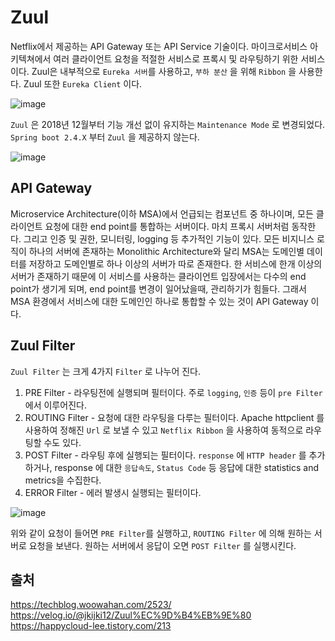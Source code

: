 # Zuul
Netflix에서 제공하는 API Gateway 또는 API Service 기술이다. 마이크로서비스 아키텍쳐에서 여러 클라이언트 요청을 적절한 서비스로 프록시 및 라우팅하기 위한 서비스이다. 
Zuul은 내부적으로 `Eureka 서버`를 사용하고, `부하 분산` 을 위해 `Ribbon` 을 사용한다. Zuul 또한 `Eureka Client` 이다.   

![image](https://user-images.githubusercontent.com/31242766/192134466-b19921b7-6734-4188-8def-0c114df93b54.png)

`Zuul` 은 2018년 12월부터 기능 개선 없이 유지하는 `Maintenance Mode` 로 변경되었다. `Spring boot 2.4.X` 부터 `Zuul` 을 제공하지 않는다.

![image](https://user-images.githubusercontent.com/31242766/192134632-79fc686e-a285-4740-ada1-1e4391db9754.png)

## API Gateway
Microservice Architecture(이하 MSA)에서 언급되는 컴포넌트 중 하나이며, 모든 클라이언트 요청에 대한 end point를 통합하는 서버이다. 마치 프록시 서버처럼 동작한다. 
그리고 인증 및 권한, 모니터링, logging 등 추가적인 기능이 있다. 모든 비지니스 로직이 하나의 서버에 존재하는 Monolithic Architecture와 달리 
MSA는 도메인별 데이터를 저장하고 도메인별로 하나 이상의 서버가 따로 존재한다. 한 서비스에 한개 이상의 서버가 존재하기 때문에 이 서비스를 사용하는 클라이언트
입장에서는 다수의 end point가 생기게 되며, end point를 변경이 일어났을때, 관리하기가 힘들다. 
그래서 MSA 환경에서 서비스에 대한 도메인인 하나로 통합할 수 있는 것이 API Gateway 이다.

## Zuul Filter
`Zuul Filter` 는 크게 4가지 `Filter` 로 나누어 진다.
1. PRE Filter - 라우팅전에 실행되며 필터이다. 주로 `logging`, `인증` 등이 `pre Filter` 에서 이루어진다.
2. ROUTING Filter - 요청에 대한 라우팅을 다루는 필터이다. Apache httpclient 를 사용하여 정해진 `Url` 로 보낼 수 있고 `Netflix Ribbon` 을 사용하여 동적으로 라우팅할 수도 있다.
3. POST Filter - 라우팅 후에 실행되는 필터이다. `response` 에 `HTTP header` 를 추가하거나, response 에 대한 `응답속도`, `Status Code` 등 응답에 대한 
statistics and metrics을 수집한다.
4. ERROR Filter - 에러 발생시 실행되는 필터이다.

![image](https://user-images.githubusercontent.com/31242766/192135400-3610ea79-6c12-4de1-b276-9f3b734c822f.png)

위와 같이 요청이 들어면 `PRE Filter`를 실행하고, `ROUTING Filter` 에 의해 원하는 서버로 요청을 보낸다. 원하는 서버에서 응답이 오면 `POST Filter` 를 실행시킨다.

## 출처
https://techblog.woowahan.com/2523/    
https://velog.io/@jkijki12/Zuul%EC%9D%B4%EB%9E%80    
https://happycloud-lee.tistory.com/213
